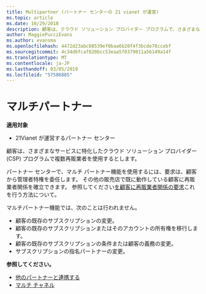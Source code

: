 ```yaml
---
title: Multipartner (パートナー センターの 21 vianet が運営)
ms.topic: article
ms.date: 10/29/2018
description: 顧客は、クラウド ソリューション プロバイダー プログラムで、さまざまなサービスを専門とする複数のパートナーとの連携を求める場合があります。
author: MaggiePucciEvans
ms.author: evansma
ms.openlocfilehash: 4472d23abc88539ef0baa6b20f4f3bcde78ccebf
ms.sourcegitcommit: 4c34d6fcaf020bcc53eaa5f0379011a56149a14f
ms.translationtype: MT
ms.contentlocale: ja-JP
ms.lasthandoff: 03/05/2019
ms.locfileid: "57586885"
---
```

# <a name="multi-partner"></a>マルチパートナー

**適用対象**

-   21Vianet が運営するパートナー センター


顧客は、さまざまなサービスに特化したクラウド ソリューション プロバイダー (CSP) プログラムで複数再販業者を使用するとします。

パートナー センターで、マルチ パートナー機能を使用するには、要求は、顧客から管理者特権を委任します。 その他の販売店で既に動作している顧客に再販業者関係を確立できます。 参照してください[を顧客に再販業者関係の要求](request-a-relationship-with-a-customer.md)これを行う方法について。

マルチパートナー機能では、次のことは行われません。

-   顧客の既存のサブスクリプションの変更。
-   顧客の既存のサブスクリプションまたはそのアカウントの所有権を移行します。
-   顧客の既存のサブスクリプションの条件または顧客の義務の変更。
-   サブスクリプションの指名パートナーの変更。

**参照してください。**

-   [他のパートナーと連携する](work-with-other-partners.md)
-   [マルチ チャネル](multichannel.md)

 




